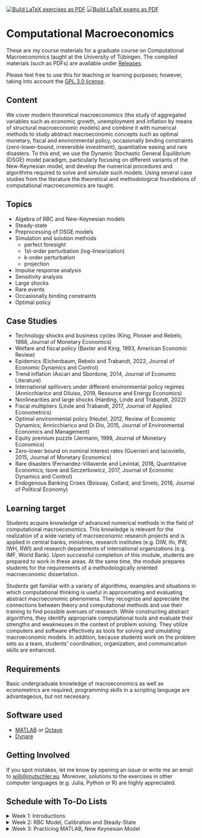 [![Build LaTeX exercises as PDF](https://github.com/wmutschl/Computational-Macroeconomics/actions/workflows/latex-exercises.yml/badge.svg)](https://github.com/wmutschl/Computational-Macroeconomics/actions/workflows/latex-exercises.yml)
[![Build LaTeX exams as PDF](https://github.com/wmutschl/Computational-Macroeconomics/actions/workflows/latex-exams.yml/badge.svg)](https://github.com/wmutschl/Computational-Macroeconomics/actions/workflows/latex-exams.yml)

# Computational Macroeconomics

These are my course materials for a graduate course on Computational Macroeconomics taught at the University of Tübingen.
The compiled materials (such as PDFs) are available under [Releases](https://github.com/wmutschl/Computational-Macroeconomics/releases).

Please feel free to use this for teaching or learning purposes; however, taking into account the [GPL 3.0 license](https://choosealicense.com/licenses/gpl-3.0/).

## Content

We cover modern theoretical macroeconomics (the study of aggregated variables such as economic growth, unemployment and inflation by means of structural macroeconomic models) and combine it with numerical methods to study abstract macroeconomic concepts such as optimal monetary, fiscal and environmental policy,  occasionally binding constraints (zero-lower-bound, irreversible investment), quantitative easing and rare disasters. To this end, we use the Dynamic Stochastic General Equilibrium (DSGE) model paradigm, particularly focusing on different variants of the New-Keynesian model, and develop the numerical procedures and algorithms required to solve and simulate such models. Using several case studies from the literature the theoretical and methodological foundations of computational macroeconomics are taught.

## Topics
- Algebra of RBC and New-Keynesian models
- Steady-state
- Preprocessing of DSGE models
- Simulation and solution methods
  - perfect foresight
  - 1st-order perturbation (log-linearization)
  - k-order perturbation
  - projection
- Impulse response analysis
- Sensitivity analysis
- Large shocks
- Rare events
- Occasionally binding constraints
- Optimal policy



## Case Studies
- Technology shocks and business cycles (King, Plosser and Rebelo, 1988, Journal of Monetary Economics)
- Welfare and fiscal policy (Baxter and King, 1993, American Economic Review)
- Epidemics (Eichenbaum, Rebelo and Trabandt, 2022, Journal of Economic Dynamics and Control)
- Trend inflation (Ascari and Sbordone, 2014, Journal of Economic Literature)
- International spillovers under different environmental policy regimes (Annicchiarico and Diluiso, 2019, Resource and Energy Economics)
- Nonlinearities and large shocks (Harding, Linde and Trabandt, 2022)
- Fiscal multipliers (Linde and Trabandt, 2017, Journal of Applied Econometrics)
- Optimal environmental policy (Heutel, 2012, Review of Economic Dynamics; Annicchiarico and Di Dio, 2015, Journal of Environmental Economics and Management)
- Equity premium puzzle (Jermann, 1998, Journal of Monetary Economics)
- Zero-lower bound on nominal interest rates (Guerrieri and Iacoviello, 2015, Journal of Monetary Economics)
- Rare disasters (Fernandez-Villaverde and Levintal, 2018, Quantitative Economics; Isore and Szczerbowicz, 2017, Journal of Economic Dynamics and Control)
- Endogenous Banking Crises (Boissay, Collard, and Smets, 2016, Journal of Political Economy)

## Learning target

Students acquire knowledge of advanced numerical methods in the field of computational macroeconomics. This knowledge is relevant for the realization of a wide variety of macroeconomic research projects and is applied in central banks, ministries, research institutes (e.g. DIW, ifo, IfW, IWH, RWI) and research departments of international organizations (e.g. IMF, World Bank). Upon successful  completion of this module, students are prepared to work in these areas. At the same time, the module  prepares students for the requirements of a methodologically oriented macroeconomic dissertation.

Students get familiar with a variety of algorithms, examples and situations in which computational thinking is useful in approximating and evaluating abstract macroeconomic phenomena. They recognize and appreciate the connections between theory and computational methods and use their training to find possible avenues of research. While constructing abstract algorithms, they identify appropriate computational tools and evaluate their strengths and weaknesses in the context of problem solving. They utilize computers and software effectively as tools for solving and simulating macroeconomic models. In addition, because students work on the problem sets as a team, students' coordination, organization, and communication skills are enhanced.


## Requirements
Basic undergraduate knowledge of macroeconomics as well as econometrics are required, programming skills in a scripting language are advantageous, but not necessary.

## Software used

* [MATLAB](https://mathworks.com) or [Octave](https://octave.org)
* [Dynare](https://www.dynare.org)


## Getting Involved
If you spot mistakes, let me know by opening an issue or write me an email to [willi@mutschler.eu](mailto:willi@mutschler.eu).
Moreover, solutions to the exercises in other computer languages (e.g. Julia, Python or R) are highly appreciated.

## Schedule with To-Do Lists

<details>
  <summary>Week 1: Introductions</summary>

### Goals

* understand the scope and topics of *Computational Macroeconomics*
* decide whether you want to take the course
* prepare your computer for the course with MATLAB/Octave and Dynare
* do your first steps in MATLAB/Octave and Dynare

### To Do

* [ ] read the general course information on [Ilias](https://ovidius.uni-tuebingen.de/ilias3/goto.php?target=crs_4166405&client_id=pr02)
* [ ] watch the introductory videos (on YouTube)
  * [ ] [Introduction to Computational Macroeconomics](https://youtu.be/vZfX5U5xyws)
  * [ ] [Introduction to MATLAB](https://youtu.be/_CbLr11aeQ4)
  * [ ] [Quick Tour Dynare (focus on solution methods and simulations)](https://youtu.be/NDFSUx46FvM)
* [ ] prepare your computer: MATLAB/Octave and Dynare
  * [ ] install MATLAB R2023a following [this guide](https://uni-tuebingen.de/einrichtungen/zentrum-fuer-datenverarbeitung/dienstleistungen/clientdienste/software/matlab-einzelplatzlizenz/) if you are a student of the University of Tübingen. Please also install the following toolboxes: Econometrics Toolbox, Global Optimization Toolbox, Optimization Toolbox, Parallel Computing Toolbox, Statistics and Machine Learning Toolbox, Symbolic Math Toolbox. As an alternative to MATLAB you can also install Octave following [this guide](https://octave.org/download).
  * [ ] install Dynare 5.4 following [this guide](https://www.dynare.org/resources/quick_start/)
* [ ] do [exercises for week 1](https://github.com/wmutschl/Computational-Macroeconomics/releases/latest/download/week_1.pdf)
* [ ] write down all your questions
* [ ] [schedule an online meeting](https://schedule.mutschler.eu) with me
  * [ ] put *"I am interested in this course"* under *"What is the meeting about?"*
  * [ ] check your emails and cancel the meeting again using the link in the email
  * [ ] now you know how easy it is to schedule a meeting with me :-)
* [ ] participate in the Q&A sessions

</details>


<details>
  <summary>Week 2: RBC Model, Calibration and Steady-State</summary>

### Goals

* understand and get comfortable with the algebra of RBC models
* understand the concept of a steady-state
* understand the concept of calibration
* practice Dynare
* start programming with MATLAB

### To Do

* [ ] watch the following videos (on YouTube)
  * [ ] [RBC Baseline Model Equations and Introduction to preprocessing with Dynare](https://youtu.be/ZfsKGzR84hQ)
  * [ ] [RBC Baseline Model: steady-state derivations and implementation in Dynare (with preprocessing tips)
](https://youtu.be/4xeoLh3edpo)
  * [ ] [RBC Baseline Model in Dynare: Simple vs Advanced Calibration using Modularization and Changing Types
](https://youtu.be/HRpynlbZBzM)
* [ ] do exercises 1 and 2 of [week 2's exercise sheet](https://github.com/wmutschl/Computational-Macroeconomics/releases/latest/download/week_2.pdf), we will do the case study together
* [ ] bring all your questions and concerns to the Q&A sessions

</details>


<details>
  <summary>Week 3: Practicing MATLAB, New Keynesian Model</summary>

### Goals

* practice MATLAB: symbolic toolbox, matrix algebra, loops, Kronecker products, functions
* understand and get comfortable with the algebra of New Keynesian models
* practice Dynare with the New Keynesian model

### To Do

* [ ] watch [Algebra of New Keynesian Models with Calvo price rigidities](https://youtu.be/oEf9bc9_qxw) on YouTube
* [ ] do the MATLAB exercises 1 and 2 of [week 3's exercise sheet](https://github.com/wmutschl/Computational-Macroeconomics/releases/latest/download/week_3.pdf)
* [ ] work carefully and thoroughly through the very long exercise 3 of [week 3's exercise sheet](https://github.com/wmutschl/Computational-Macroeconomics/releases/latest/download/week_3.pdf)
* [ ] we will do exercise 4 of [week 3's exercise sheet](https://github.com/wmutschl/Computational-Macroeconomics/releases/latest/download/week_3.pdf) together in class
* [ ] bring all your questions and concerns to the Q&A sessions

</details>
